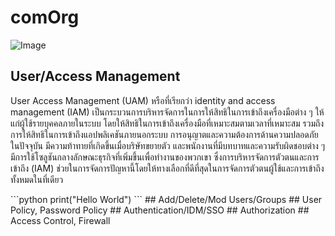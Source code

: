 # comOrg

<body>

        
<div class="container">
        <div class="col">
            <img src="https://i.ibb.co/wSjhVh3/pic1.png" alt="Image" style="max-width: 100%;">
        </div>
        <div class="col">
            <!-- Content for the second column if needed -->
        </div>
</div>
        
## User/Access Management
<p> User Access Management (UAM) หรือที่เรียกว่า identity and access management (IAM) เป็นกระบวนการบริหารจัดการในการให้สิทธิในการเข้าถึงเครื่องมือต่าง ๆ ให้แก่ผู้ใช้รายบุคคลภายในระบบ โดยให้สิทธิในการเข้าถึงเครื่องมือที่เหมาะสมตามเวลาที่เหมาะสม รวมถึงการให้สิทธิในการเข้าถึงแอปพลิเคชันภายนอกระบบ การอนุญาตและความต้องการด้านความปลอดภัย
ในปัจจุบัน มีความท้าทายที่เกิดขึ้นเมื่อบริษัทขยายตัว และพนักงานที่มีบทบาทและความรับผิดชอบต่าง ๆ มีการใช้โซลูชันกลางลักษณะธุรกิจที่เพิ่มขึ้นเพื่อทำงานของพวกเขา ซึ่งการบริหารจัดการตัวตนและการเข้าถึง (IAM) ช่วยในการจัดการปัญหานี้โดยให้ทางเลือกที่ดีที่สุดในการจัดการตัวตนผู้ใช้และการเข้าถึงทั้งหมดในที่เดียว </p>
```python
print("Hello World")
```
## Add/Delete/Mod Users/Groups
## User Policy, Password Policy
## Authentication/IDM/SSO
## Authorization
## Access Control, Firewall

</body>
